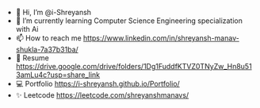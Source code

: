 - 👋 Hi, I’m @i-Shreyansh
- 🌱 I’m currently learning Computer Science Engineering specialization with Ai
- 📫 How to reach me https://www.linkedin.com/in/shreyansh-manav-shukla-7a37b31ba/
- 📃 Resume https://drive.google.com/drive/folders/1Dg1FuddfKTVZ0TNyZw_Hn8u513amLu4c?usp=share_link
- 💻 Portfolio https://i-shreyansh.github.io/Portfolio/
- ✨ Leetcode https://leetcode.com/shreyanshmanavs/
